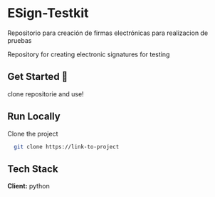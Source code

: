   # ESign-Testkit  
Repositorio para creación de firmas electrónicas para realizacion de pruebas

Repository for creating electronic signatures for testing
  ## Get Started 🚀  
  clone repositorie and use!
## Run Locally  
Clone the project  
 
~~~bash  
  git clone https://link-to-project
~~~

## Tech Stack  
**Client:** python
